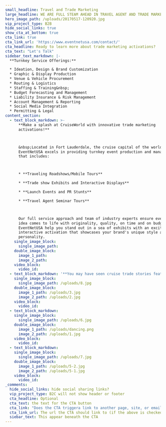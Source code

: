 ```yaml
---
small_headline: Travel and Trade Marketing
large_headline: WE ARE FULL STEAM AHEAD IN TRAVEL AGENT AND TRADE MARKETING ACTIVATIONS
hero_image_path: /uploads/20170517-120920.jpg
vip_project_type: B2B
hide_social_links: true
show_cta_at_bottom: true
cta_link: true
cta_link_url: 'https://www.eventnetusa.com/contact/'
cta_headline: Ready to learn more about trade marketing activations?
cta_text: "Let's Talk"
sidebar_text_markdown: |-
  **Turnkey Service Offerings:**

  * Ideation, Design & Brand Customization
  * Graphic & Display Production
  * Venue & Vehicle Procurement
  * Routing & Logistics
  * Staffing & Training&nbsp;
  * Budget Forecasting and Management
  * Liability Insurance & Risk Management
  * Account Management & Reporting
  * Social Media Integration
  * Permitting & Legal
content_section:
  - text_block_markdown: >-
      **Make a splash at CruiseWorld with innovative trade marketing
      activations!**



      &nbsp;Located in Fort Lauderdale, the cruise capital of the world,
      EventNetUSA excels in providing turnkey event production and management
      that includes:



      * **Traveling Roadshows/Mobile Tours**

      * **Trade show Exhibits and Interactive Displays**

      * **Launch Events and PR Stunts**

      * **Travel Agent Seminar Tours**



      Our full service approach and team of industry experts ensure every brand
      idea comes to life with originality, quality, on time and on budget. Let
      EventNetUSA help you stand out in a sea of exhibits with an exciting,
      interactive activation that showcases your brand's unique style and
      personality.
    single_image_block:
      single_image_path:
    double_image_block:
      image_1_path:
      image_2_path:
    video_block:
      video_id:
  - text_block_markdown: '**You may have seen cruise trade stories featuring our recent work for Carnival, including the first ever [AgentPalooza Tour](https://www.eventnetusa.com/work/carnival-cruise-line-agentpalooza/) and exciting displays at cruise trade events such as CLIA Cruise360.&nbsp;**'
    single_image_block:
      single_image_path: /uploads/8.jpg
    double_image_block:
      image_1_path: /uploads/3.jpg
      image_2_path: /uploads/2.jpg
    video_block:
      video_id:
  - text_block_markdown:
    single_image_block:
      single_image_path: /uploads/6.jpg
    double_image_block:
      image_1_path: /uploads/dancing.png
      image_2_path: /uploads/1.jpg
    video_block:
      video_id:
  - text_block_markdown:
    single_image_block:
      single_image_path: /uploads/7.jpg
    double_image_block:
      image_1_path: /uploads/5-2.jpg
      image_2_path: /uploads/5-1.jpg
    video_block:
      video_id:
_comments:
  hide_social_links: hide social sharing links?
  vip_project_type: B2C will not show header or footer
  cta_headline: Optional
  cta_text: the text for the CTA button
  cta_link: "Does the CTA triggera link to another page, site, or email? (note: use 'mailto:info@eventnetusa.com' format for an email address)"
  cta_link_url: The url the CTA should link to (if the above is checked)
  siebar_text: This appear beneath the CTA
---
```

